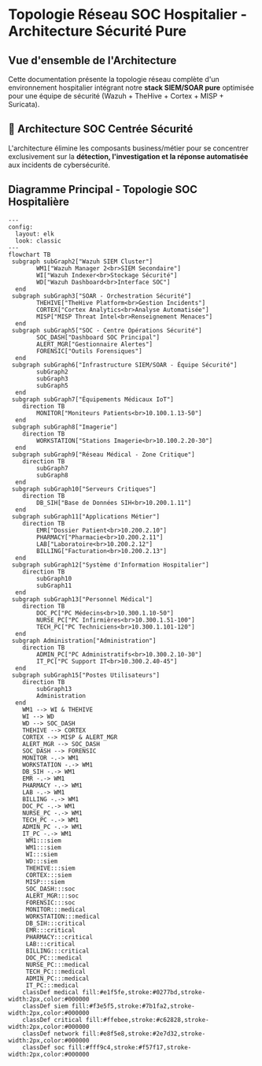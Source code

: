 # Topologie Réseau SOC Hospitalier - Architecture Sécurité Pure

## Vue d'ensemble de l'Architecture

Cette documentation présente la topologie réseau complète d'un environnement hospitalier intégrant notre **stack SIEM/SOAR pure** optimisée pour une équipe de sécurité (Wazuh + TheHive + Cortex + MISP + Suricata).

## 🎯 **Architecture SOC Centrée Sécurité**

L'architecture élimine les composants business/métier pour se concentrer exclusivement sur la **détection, l'investigation et la réponse automatisée** aux incidents de cybersécurité.

## Diagramme Principal - Topologie SOC Hospitalière

```mermaid
---
config:
  layout: elk
  look: classic
---
flowchart TB
 subgraph subGraph2["Wazuh SIEM Cluster"]
        WM1["Wazuh Manager 2<br>SIEM Secondaire"]
        WI["Wazuh Indexer<br>Stockage Sécurité"]
        WD["Wazuh Dashboard<br>Interface SOC"]
  end
 subgraph subGraph3["SOAR - Orchestration Sécurité"]
        THEHIVE["TheHive Platform<br>Gestion Incidents"]
        CORTEX["Cortex Analytics<br>Analyse Automatisée"]
        MISP["MISP Threat Intel<br>Renseignement Menaces"]
  end
 subgraph subGraph5["SOC - Centre Opérations Sécurité"]
        SOC_DASH["Dashboard SOC Principal"]
        ALERT_MGR["Gestionnaire Alertes"]
        FORENSIC["Outils Forensiques"]
  end
 subgraph subGraph6["Infrastructure SIEM/SOAR - Équipe Sécurité"]
        subGraph2
        subGraph3
        subGraph5
  end
 subgraph subGraph7["Équipements Médicaux IoT"]
    direction TB
        MONITOR["Moniteurs Patients<br>10.100.1.13-50"]
  end
 subgraph subGraph8["Imagerie"]
    direction TB
        WORKSTATION["Stations Imagerie<br>10.100.2.20-30"]
  end
 subgraph subGraph9["Réseau Médical - Zone Critique"]
    direction TB
        subGraph7
        subGraph8
  end
 subgraph subGraph10["Serveurs Critiques"]
    direction TB
        DB_SIH["Base de Données SIH<br>10.200.1.11"]
  end
 subgraph subGraph11["Applications Métier"]
    direction TB
        EMR["Dossier Patient<br>10.200.2.10"]
        PHARMACY["Pharmacie<br>10.200.2.11"]
        LAB["Laboratoire<br>10.200.2.12"]
        BILLING["Facturation<br>10.200.2.13"]
  end
 subgraph subGraph12["Système d'Information Hospitalier"]
    direction TB
        subGraph10
        subGraph11
  end
 subgraph subGraph13["Personnel Médical"]
    direction TB
        DOC_PC["PC Médecins<br>10.300.1.10-50"]
        NURSE_PC["PC Infirmières<br>10.300.1.51-100"]
        TECH_PC["PC Techniciens<br>10.300.1.101-120"]
  end
 subgraph Administration["Administration"]
    direction TB
        ADMIN_PC["PC Administratifs<br>10.300.2.10-30"]
        IT_PC["PC Support IT<br>10.300.2.40-45"]
  end
 subgraph subGraph15["Postes Utilisateurs"]
    direction TB
        subGraph13
        Administration
  end
    WM1 --> WI & THEHIVE
    WI --> WD
    WD --> SOC_DASH
    THEHIVE --> CORTEX
    CORTEX --> MISP & ALERT_MGR
    ALERT_MGR --> SOC_DASH
    SOC_DASH --> FORENSIC
    MONITOR -.-> WM1
    WORKSTATION -.-> WM1
    DB_SIH -.-> WM1
    EMR -.-> WM1
    PHARMACY -.-> WM1
    LAB -.-> WM1
    BILLING -.-> WM1
    DOC_PC -.-> WM1
    NURSE_PC -.-> WM1
    TECH_PC -.-> WM1
    ADMIN_PC -.-> WM1
    IT_PC -.-> WM1
     WM1:::siem
     WM1:::siem
     WI:::siem
     WD:::siem
     THEHIVE:::siem
     CORTEX:::siem
     MISP:::siem
     SOC_DASH:::soc
     ALERT_MGR:::soc
     FORENSIC:::soc
     MONITOR:::medical
     WORKSTATION:::medical
     DB_SIH:::critical
     EMR:::critical
     PHARMACY:::critical
     LAB:::critical
     BILLING:::critical
     DOC_PC:::medical
     NURSE_PC:::medical
     TECH_PC:::medical
     ADMIN_PC:::medical
     IT_PC:::medical
    classDef medical fill:#e1f5fe,stroke:#0277bd,stroke-width:2px,color:#000000
    classDef siem fill:#f3e5f5,stroke:#7b1fa2,stroke-width:2px,color:#000000
    classDef critical fill:#ffebee,stroke:#c62828,stroke-width:2px,color:#000000
    classDef network fill:#e8f5e8,stroke:#2e7d32,stroke-width:2px,color:#000000
    classDef soc fill:#fff9c4,stroke:#f57f17,stroke-width:2px,color:#000000

```


